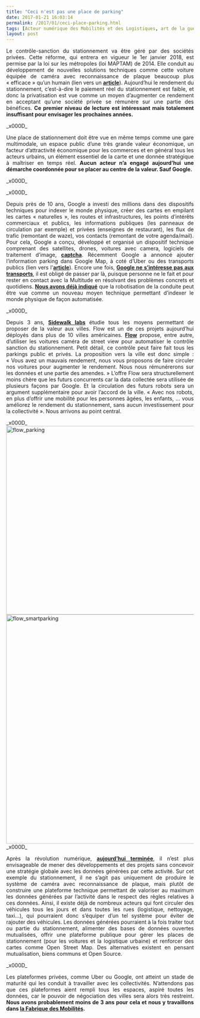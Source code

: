 ```yaml
---
title: "Ceci n'est pas une place de parking"
date: 2017-01-21 16:03:14
permalink: /2017/01/ceci-place-parking.html
tags: [Acteur numérique des Mobilités et des Logistiques, art de la guerre, assistant de mobilité, cité, citoyen, collectivité, Comment agir pour changer les pratiques ?, communs, données réelles, Fabrique des mobilités, google, stationnement, Territoire Collectivité Etat Europe]
layout: post
---
```


<p style="text-align: justify;">Le contrôle-sanction du stationnement va être géré par des sociétés privées. Cette réforme, qui entrera en vigueur le 1er janvier 2018, est permise par la loi sur les métropoles (loi MAPTAM) de 2014. Elle conduit au développement de nouvelles solutions techniques comme cette voiture équipée de caméra avec reconnaissance de plaque beaucoup plus « efficace » qu’un humain (lien vers un <a href="http://www.huffingtonpost.fr/2016/11/08/pervenche-paris-police-voitures-parking/" target="_blank"><strong>article</strong></a>). Aujourd’hui le rendement du stationnement, c’est-à-dire le paiement réel du stationnement est faible, et donc la privatisation est vue comme un moyen d’augmenter ce rendement en acceptant qu’une société privée se rémunère sur une partie des bénéfices. <strong>Ce premier niveau de lecture est intéressant mais totalement insuffisant pour envisager les prochaines années.</strong></p>_x000D_
<p style="text-align: justify;">Une place de stationnement doit être vue en même temps comme une gare multimodale, un espace public d’une très grande valeur économique, un facteur d’attractivité économique pour les commerces et en général tous les acteurs urbains, un élément essentiel de la carte et une donnée stratégique à maîtriser en temps réel. <strong>Aucun acteur n’a engagé aujourd’hui une démarche coordonnée pour se placer au centre de la valeur. Sauf Google.</strong></p>_x000D_
<p style="text-align: justify;"><!--more--></p>_x000D_
<p style="text-align: justify;">Depuis près de 10 ans, Google a investi des millions dans des dispositifs techniques pour indexer le monde physique, créer des cartes en empilant les cartes « naturelles », les routes et infrastructures, les points d’intérêts commerciaux et publics, les informations publiques (les panneaux de circulation par exemple) et privées (enseignes de restaurant), les flux de trafic (remontant de waze), vos contacts (remontant de votre agenda/mail). Pour cela, Google a conçu, développé et organisé un dispositif technique comprenant des satellites, drones, voitures avec camera, logiciels de traitement d’image, <a href="http://www.lemonde.fr/pixels/article/2016/02/10/petite-histoire-des-captchas-ces-tests-d-identification-en-pleine-mutation_4862727_4408996.html" target="_blank"><strong>captcha</strong></a>. Récemment Google a annoncé ajouter l’information parking dans Google Map, à coté d’Uber ou des transports publics (lien vers l'<a href="http://www.digitaltrends.com/mobile/google-maps-parking-availability-android-app/" target="_blank"><strong>article</strong></a>). Encore une fois, <a href="http://transportsdufutur.ademe.fr/2016/10/sinteresse-lautomobile-craindre.html" target="_blank"><strong>Google ne s’intéresse pas aux transports</strong></a>, il est obligé de passer par là, puisque personne ne le fait et pour rester en contact avec la Multitude en résolvant des problèmes concrets et quotidiens. <a href="http://transportsdufutur.ademe.fr/2014/04/metanote-20-la-voiture-sans-conducteur-la-chimere.html?hlst=chim%C3%A8re" target="_blank"><strong>Nous avons déjà indiqué</strong></a> que la robotisation de la conduite peut être vue comme un nouveau moyen technique permettant d’indexer le monde physique de façon automatisée.</p>_x000D_
<p style="text-align: justify;">Depuis 3 ans, <a href="http://www.digitaltrends.com/android/sidewalk-labs-flow/" target="_blank"><strong>Sidewalk labs</strong></a> étudie tous les moyens permettant de proposer de la valeur aux villes. Flow est un de ces projets aujourd’hui déployés dans plus de 10 villes américaines. <a href="http://www.nextbigfuture.com/2016/06/sidewalk-labs-will-launch-flow-smart.html" target="_blank"><strong>Flow</strong></a> propose, entre autre, d’utiliser les voitures caméra de street view pour automatiser le contrôle sanction du stationnement. Petit détail, ce contrôle peut faire fait tous les parkings public et privés. La proposition vers la ville est donc simple : « Vous avez un mauvais rendement, nous vous proposons de faire circuler nos voitures pour augmenter le rendement. Nous nous rémunérerons sur les données et une partie des amendes. » L’offre Flow sera structurellement moins chère que les futurs concurrents car la data collectée sera utilisée de plusieurs façons par Google. Et la circulation des futurs robots sera un argument supplémentaire pour avoir l’accord de la ville. « Avec nos robots, en plus d’offrir une mobilité pour les personnes âgées, les enfants, … vous améliorez le rendement du stationnement, sans aucun investissement pour la collectivité ». Nous arrivons au point central.</p>_x000D_
<a href="http://transportsdufutur.ademe.fr/wp-content/uploads/sites/6/2017/01/flow_smartparking.jpg" rel="attachment wp-att-4769"><img class="aligncenter wp-image-4768 size-full" src="http://transportsdufutur.ademe.fr/wp-content/uploads/sites/6/2017/01/flow_parking.jpg" alt="flow_parking" width="840" height="505" /><img class="aligncenter wp-image-4769 size-large" src="http://transportsdufutur.ademe.fr/wp-content/uploads/sites/6/2017/01/flow_smartparking-1024x614.jpg" alt="flow_smartparking" width="1024" height="614" /></a>_x000D_
<p style="text-align: justify;">Après la révolution numérique, <a href="http://transportsdufutur.ademe.fr/2016/07/sources-lutopie-numerique.html" target="_blank"><strong>aujourd’hui terminée</strong></a>, il n’est plus envisageable de mener des développements et des projets sans concevoir une stratégie globale avec les données générées par cette activité. Sur cet exemple du stationnement, il ne s’agit pas uniquement de produire le système de caméra avec reconnaissance de plaque, mais plutôt de construire une plateforme technique permettant de valoriser au maximum les données générées par l’activité dans le respect des règles relatives à ces données. Ainsi, il existe déjà de nombreux acteurs qui font circuler des véhicules tous les jours et dans toutes les rues (logistique, nettoyage, taxi…), qui pourraient donc s’équiper d’un tel système pour éviter de rajouter des véhicules. Les données générées pourraient à la fois traiter tout ou partie du stationnement, alimenter des bases de données ouvertes mutualisées, offrir une plateforme publique pour gérer les places de stationnement (pour les voitures et la logistique urbaine) et renforcer des cartes comme Open Street Map. Des alternatives existent en pensant mutualisation, biens communs et Open Source.</p>_x000D_
<p style="text-align: justify;">Les plateformes privées, comme Uber ou Google, ont atteint un stade de maturité qui les conduit à travailler avec les collectivités. N’attendons pas que ces plateformes aient rempli tous les espaces, aspiré toutes les données, car le pouvoir de négociation des villes sera alors très restreint.<strong> Nous avons probablement moins de 3 ans pour cela et nous y travaillons dans <a href="http://lafabriquedesmobilites.fr" target="_blank">la Fabrique des Mobilités</a>.</strong></p>
